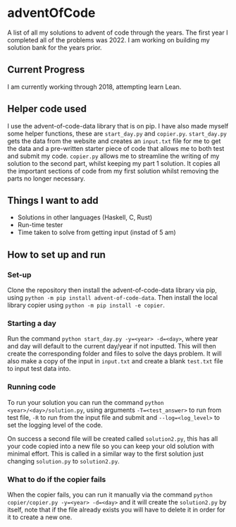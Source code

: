 # adventOfCode

A list of all my solutions to advent of code through the years. The first year I completed all of the problems was 2022. I am working on building my solution bank for the years prior.

## Current Progress

I am currently working through 2018, attempting learn Lean. 

## Helper code used

I use the advent-of-code-data library that is on pip. I have also made myself some helper functions, these are `start_day.py` and `copier.py`. `start_day.py` gets the data from the website and creates an `input.txt` file for me to get the data and a pre-written starter piece of code that allows me to both test and submit my code. `copier.py` allows me to streamline the writing of my solution to the second part, whilst keeping my part 1 solution. It copies all the important sections of code from my first solution whilst removing the parts no longer necessary.

## Things I want to add

- Solutions in other languages (Haskell, C, Rust)
- Run-time tester
- Time taken to solve from getting input (instad of 5 am)

## How to set up and run

### Set-up

Clone the repository then install the advent-of-code-data library via pip, using `python -m pip install advent-of-code-data`. Then install the local library copier using `python -m pip install -e copier`.

### Starting a day

Run the command `python start_day.py -y=<year> -d=<day>`, where year and day will default to the current day/year if not inputted. This will then create the corresponding folder and files to solve the days problem. It will also make a copy of the input in `input.txt` and create a blank `test.txt` file to input test data into.

### Running code

To run your solution you can run the command `python <year>/<day>/solution.py`, using arguments `-T=<test_answer>` to run from test file, `-R` to run from the input file and submit and `--log=<log_level>` to set the logging level of the code.

On success a second file will be created called `solution2.py`, this has all your code copied into a new file so you can keep your old solution with minimal effort. This is called in a similar way to the first solution just changing `solution.py` to `solution2.py`.

### What to do if the copier fails

When the copier fails, you can run it manually via the command `python copier/copier.py -y=<year> -d=<day>` and it will create the `solution2.py` by itself, note that if the file already exists you will have to delete it in order for it to create a new one.
